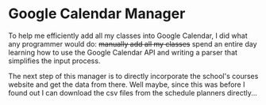 # Google Calendar Manager
To help me efficiently add all my classes into Google Calendar, I did what any programmer would do: ~~manually add all my classes~~ spend an entire day learning how to use the Google Calendar API and writing a parser that simplifies the input process. 

The next step of this manager is to directly incorporate the school's courses website and get the data from there. Well maybe, since this was before I found out I can download the csv files from the schedule planners directly...

